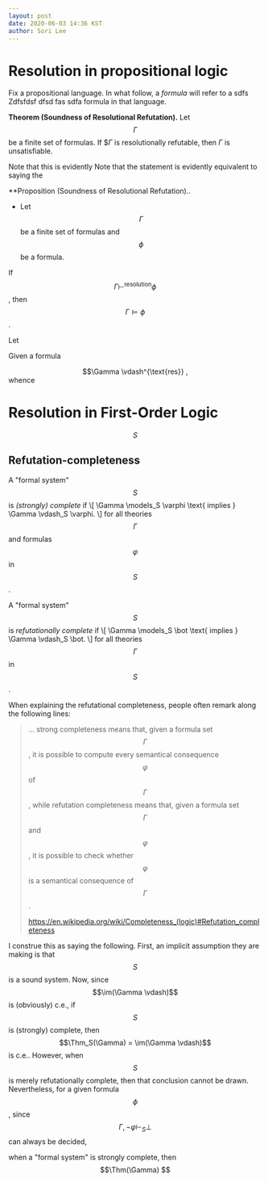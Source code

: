 ```yaml
---
layout: post
date: 2020-06-03 14:36 KST
author: Sori Lee
---
```


# Resolution in propositional logic

Fix a propositional language. In what follow, a *formula* will refer to a sdfs  Zdfsfdsf dfsd fas sdfa
formula in that language.

**Theorem (Soundness of Resolutional Refutation).** Let $$\Gamma$$ be a finite
set of formulas. If $$\Gamma$ is resolutionally refutable, then $\Gamma$ is
unsatisfiable.

Note that this is evidently 
Note that the statement is evidently equivalent to saying the 

**Proposition (Soundness of Resolutional Refutation).. 


- Let $$\Gamma$$ be a finite set of formulas and $$\phi$$ be a formula.

 If
  $$\Gamma \vdash^{\text{resolution}} \phi$$, then $$\Gamma \models \phi$$.



Let $$ $$

<indent>Given a formula </indent>

<center>$$\Gamma \vdash^{\text{res}} ,</center>
whence 

# Resolution in First-Order Logic

$$
\newcommand{\:}{\colon}
\newcommand{\abs}[1]{\left\lvert#1\right\rvert}
\newcommand{\LHS}{\text{LHS}}
\newcommand{\RHS}{\text{RHS}}
\newcommand{\im}{\mathop{\rm im}\nolimits}
S$$

## Refutation-completeness

A "formal system" $$S$$ is *(strongly) complete* if
\\[
\Gamma \models_S \varphi \text{ implies } \Gamma \vdash_S \varphi.
\\]
for all theories $$\Gamma$$ and formulas $$\varphi$$ in $$S$$.

A "formal system" $$S$$ is *refutationally complete* if
\\[
\Gamma \models_S \bot \text{ implies } \Gamma \vdash_S \bot.
\\]
for all theories $$\Gamma$$ in $$S$$.

When explaining the refutational completeness, people often remark along the
following lines:

> ... strong completeness means that, given a formula set $$\Gamma$$, it is
> possible to compute every semantical consequence $$\varphi$$ of $$\Gamma$$,
> while refutation completeness means that, given a formula set $$\Gamma$$ and
> $$\varphi$$, it is possible to check whether $$\varphi$$ is a semantical
> consequence of $$\Gamma$$.
>
> https://en.wikipedia.org/wiki/Completeness_(logic)#Refutation_completeness

I construe this as saying the following. First, an implicit assumption they are
making is that $$S$$ is a sound system. Now, since $$\im(\Gamma \vdash)$$ is
(obviously) c.e., if $$S$$ is (strongly) complete, then
$$\Thm_S(\Gamma) = \im(\Gamma \vdash)$$ is c.e.. However, when $$S$$ is merely
refutationally complete, then that conclusion cannot be drawn. Nevertheless, for
a given formula $$\phi$$, since $$\Gamma, \neg \varphi \vdash_S \bot$$ can
always be decided, 


when a "formal system" is strongly complete, then
$$\Thm(\Gamma) $$ 

